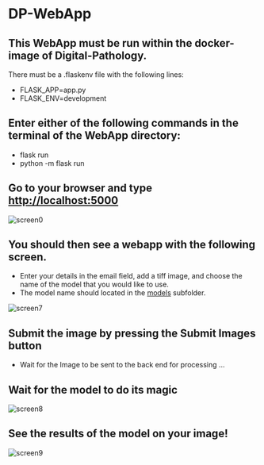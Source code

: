 # DP-WebApp

## This WebApp must be run within the docker-image of Digital-Pathology.
There must be a .flaskenv file with the following lines:
- FLASK_APP=app.py
- FLASK_ENV=development

## Enter either of the following commands in the terminal of the WebApp directory:
* flask run
* python -m flask run

## Go to your browser and type [ http://localhost:5000 ](http::/localhost:5000)
![screen0](https://user-images.githubusercontent.com/69324309/168503317-61b9f8b9-ef3b-42d6-8e4b-3e2dbf5ee0c3.png)

## You should then see a webapp with the following screen. 
* Enter your details in the email field, add a tiff image, and choose the name of the model that you would like to use.
* The model name should located in the [models](models) subfolder.

![screen7](https://user-images.githubusercontent.com/69324309/168503802-0a5f0f13-2a81-4210-8abf-be5846d39303.png)

## Submit the image by pressing the Submit Images button
* Wait for the Image to be sent to the back end for processing ...

## Wait for the model to do its magic
![screen8](https://user-images.githubusercontent.com/69324309/168503995-340e5720-e903-445c-b6f9-cf700b34d44b.png)

## See the results of the model on your image!

![screen9](https://user-images.githubusercontent.com/69324309/168505283-d15667e0-dbe8-4d42-b171-c74f59a6f4b2.png)
